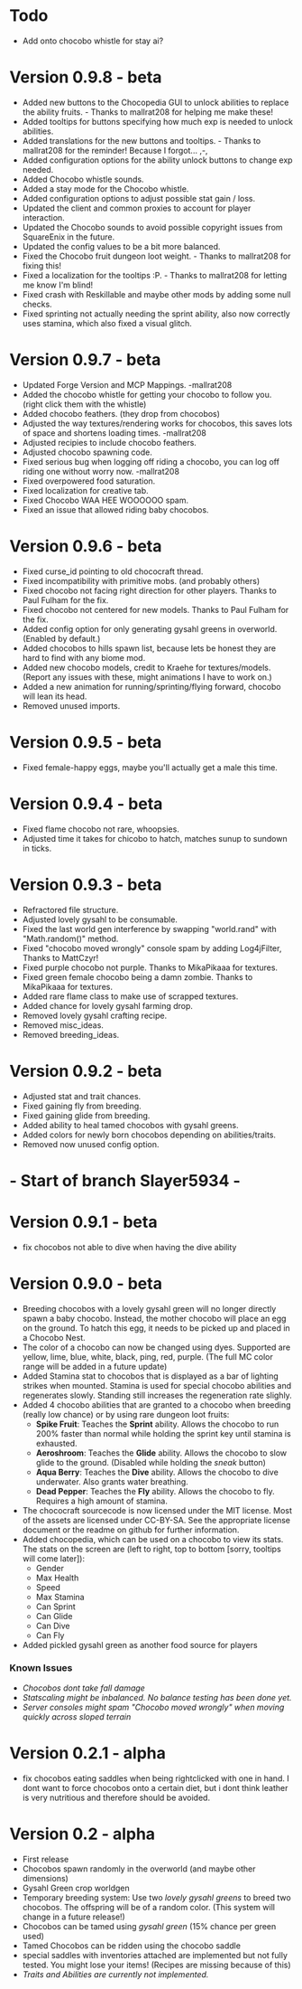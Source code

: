 # Todo
- Add onto chocobo whistle for stay ai?

# Version 0.9.8 - beta
- Added new buttons to the Chocopedia GUI to unlock abilities to replace the ability fruits. - Thanks to mallrat208 for helping me make these!
- Added tooltips for buttons specifying how much exp is needed to unlock abilities.
- Added translations for the new buttons and tooltips. - Thanks to mallrat208 for the reminder! Because I forgot... ,-,
- Added configuration options for the ability unlock buttons to change exp needed.
- Added Chocobo whistle sounds.
- Added a stay mode for the Chocobo whistle.
- Added configuration options to adjust possible stat gain / loss.
- Updated the client and common proxies to account for player interaction.
- Updated the Chocobo sounds to avoid possible copyright issues from SquareEnix in the future.
- Updated the config values to be a bit more balanced.
- Fixed the Chocobo fruit dungeon loot weight. - Thanks to mallrat208 for fixing this!
- Fixed a localization for the tooltips :P. - Thanks to mallrat208 for letting me know I'm blind!
- Fixed crash with Reskillable and maybe other mods by adding some null checks.
- Fixed sprinting not actually needing the sprint ability, also now correctly uses stamina, which also fixed a visual glitch.

# Version 0.9.7 - beta
- Updated Forge Version and MCP Mappings. -mallrat208
- Added the chocobo whistle for getting your chocobo to follow you. (right click them with the whistle)
- Added chocobo feathers. (they drop from chocobos)
- Adjusted the way textures/rendering works for chocobos, this saves lots of space and shortens loading times. -mallrat208
- Adjusted recipies to include chocobo feathers.
- Adjusted chocobo spawning code.
- Fixed serious bug when logging off riding a chocobo, you can log off riding one without worry now. -mallrat208
- Fixed overpowered food saturation.
- Fixed localization for creative tab.
- Fixed Chocobo WAA HEE WOOOOOO spam.
- Fixed an issue that allowed riding baby chocobos.

# Version 0.9.6 - beta
- Fixed curse_id pointing to old chococraft thread.
- Fixed incompatibility with primitive mobs. (and probably others)
- Fixed chocobo not facing right direction for other players. Thanks to Paul Fulham for the fix.
- Fixed chocobo not centered for new models. Thanks to Paul Fulham for the fix.
- Added config option for only generating gysahl greens in overworld. (Enabled by default.)
- Added chocobos to hills spawn list, because lets be honest they are hard to find with any biome mod.
- Added new chocobo models, credit to Kraehe for textures/models. (Report any issues with these, might animations I have to work on.)
- Added a new animation for running/sprinting/flying forward, chocobo will lean its head.
- Removed unused imports.

# Version 0.9.5 - beta
- Fixed female-happy eggs, maybe you'll actually get a male this time.

# Version 0.9.4 - beta
- Fixed flame chocobo not rare, whoopsies.
- Adjusted time it takes for chicobo to hatch, matches sunup to sundown in ticks.

# Version 0.9.3 - beta
- Refractored file structure.
- Adjusted lovely gysahl to be consumable.
- Fixed the last world gen interference by swapping "world.rand" with "Math.random()" method.
- Fixed "chocobo moved wrongly" console spam by adding Log4jFilter, Thanks to MattCzyr!
- Fixed purple chocobo not purple. Thanks to MikaPikaaa for textures.
- Fixed green female chocobo being a damn zombie. Thanks to MikaPikaaa for textures.
- Added rare flame class to make use of scrapped textures.
- Added chance for lovely gysahl farming drop.
- Removed lovely gysahl crafting recipe.
- Removed misc_ideas.
- Removed breeding_ideas.

# Version 0.9.2 - beta
- Adjusted stat and trait chances.
- Fixed gaining fly from breeding.
- Fixed gaining glide from breeding.
- Added ability to heal tamed chocobos with gysahl greens.
- Added colors for newly born chocobos depending on abilities/traits.
- Removed now unused config option.

# - Start of branch Slayer5934 -

# Version 0.9.1 - beta
- fix chocobos not able to dive when having the dive ability

# Version 0.9.0 - beta
- Breeding chocobos with a lovely gysahl green will no longer directly spawn a baby chocobo. Instead, the mother chocobo will place an egg on the ground.
  To hatch this egg, it needs to be picked up and placed in a Chocobo Nest.
- The color of a chocobo can now be changed using dyes. Supported are yellow, lime, blue, white, black, ping, red, purple. (The full MC color range will be added in a future update)
- Added Stamina stat to chocobos that is displayed as a bar of lighting strikes when mounted. Stamina is used for special chocobo abilities and
  regenerates slowly. Standing still increases the regeneration rate slighly.
- Added 4 chocobo abilities that are granted to a chocobo when breeding (really low chance) or by using rare dungeon loot fruits:
  - **Spike Fruit**: Teaches the **Sprint** ability. Allows the chocobo to run 200% faster than normal while holding the sprint key until stamina is exhausted.
  - **Aeroshroom**: Teaches the **Glide** ability. Allows the chocobo to slow glide to the ground. (Disabled while holding the *sneak* button)
  - **Aqua Berry**: Teaches the **Dive** ability. Allows the chocobo to dive underwater. Also grants water breathing.
  - **Dead Pepper**: Teaches the **Fly** ability. Allows the chocobo to fly. Requires a high amount of stamina.
- The chococraft sourcecode is now licensed under the MIT license. Most of the assets are licensed under CC-BY-SA. See the appropriate license document or the readme on github for further information.
- Added chocopedia, which can be used on a chocobo to view its stats. The stats on the screen are (left to right, top to bottom [sorry, tooltips will come later]):
  - Gender
  - Max Health
  - Speed
  - Max Stamina
  - Can Sprint
  - Can Glide
  - Can Dive
  - Can Fly
- Added pickled gysahl green as another food source for players

### Known Issues
- *Chocobos dont take fall damage*
- *Statscaling might be inbalanced. No balance testing has been done yet.*
- *Server consoles might spam "Chocobo moved wrongly" when moving quickly across sloped terrain*

# Version 0.2.1 - alpha
- fix chocobos eating saddles when being rightclicked with one in hand.
  I dont want to force chocobos onto a certain diet, but i dont think
  leather is very nutritious and therefore should be avoided.

# Version 0.2 - alpha
- First release
- Chocobos spawn randomly in the overworld (and maybe other dimensions)
- Gysahl Green crop worldgen
- Temporary breeding system: Use two *lovely gysahl greens* to breed two chocobos.
  The offspring will be of a random color. (This system will change in a future release!)
- Chocobos can be tamed using *gysahl green* (15% chance per green used)
- Tamed Chocobos can be ridden using the chocobo saddle
- special saddles with inventories attached are implemented but not fully tested. You might lose your items!
  (Recipes are missing because of this)
- *Traits and Abilities are currently not implemented.*